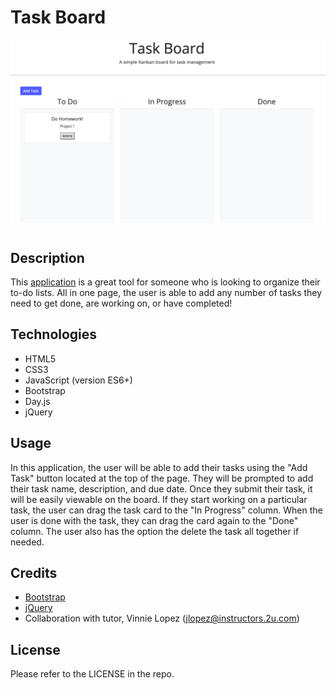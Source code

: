 # Task Board
![Preview of Task Board](./assets/images/taskboard.png) 

## Description
This [application](https://nvanschaack.github.io/task-board/) is a great tool for someone who is looking to organize their to-do lists. All in one page, the user is able to add any number of tasks they need to get done, are working on, or have completed!

## Technologies
- HTML5
- CSS3
- JavaScript (version ES6+)
- Bootstrap
- Day.js
- jQuery

## Usage
In this application, the user will be able to add their tasks using the "Add Task" button located at the top of the page. They will be prompted to add their task name, description, and due date. Once they submit their task, it will be easily viewable on the board. If they start working on a particular task, the user can drag the task card to the "In Progress" column. When the user is done with the task, they can drag the card again to the "Done" column. The user also has the option the delete the task all together if needed. 

## Credits
- [Bootstrap](https://getbootstrap.com/)
- [jQuery](https://releases.jquery.com/)
- Collaboration with tutor, Vinnie Lopez (jlopez@instructors.2u.com)

## License
Please refer to the LICENSE in the repo.
